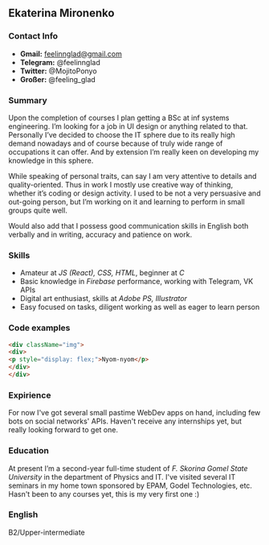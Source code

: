 ## Ekaterina Mironenko
### Contact Info
* **Gmail:** feelinnglad@gmail.com
* **Telegram:** @feelinnglad
* **Twitter:** @MojitoPonyo
* **Großer:** @feeling_glad

### Summary
Upon the completion of courses I plan getting a BSc at inf systems engineering. I’m looking for a job in UI design or anything related to that. Personally I’ve decided to choose the IT sphere due to its really high demand nowadays and of course because of truly wide range of occupations it can offer. And by extension I’m really keen on developing my knowledge in this sphere.

While speaking of personal traits, can say I am very attentive to details and quality-oriented. Thus in work I mostly use creative way of thinking, whether it’s coding or design activity. I used to be not a very persuasive and out-going person, but I’m working on it and learning to perform in small groups quite well.

Would also add that I possess good communication skills in English both verbally and in writing, accuracy and patience on work.

### Skills
* Amateur at *JS (React), CSS, HTML*, beginner at *C*
* Basic knowledge in *Firebase* performance, working with Telegram, VK APIs
* Digital art enthusiast, skills at *Adobe PS, Illustrator*
* Easy focused on tasks, diligent working as well as eager to learn person

### Code examples
```html 
<div className="img">
<div>
<p style="display: flex;">Nyom-nyom</p>
</div>
</div>
```

### Expirience
For now I've got several small pastime WebDev apps on hand, including few bots on social networks' APIs. Haven't receive any internships yet, but really looking forward to get one.

### Education
At present I’m a second-year full-time student of *F. Skorina Gomel State University* in the department of Physics and IT. I've visited several IT seminars in my home town sponsored by EPAM, Godel Technologies, etc. Hasn't been to any courses yet, this is my very first one :)

### English
B2/Upper-intermediate
